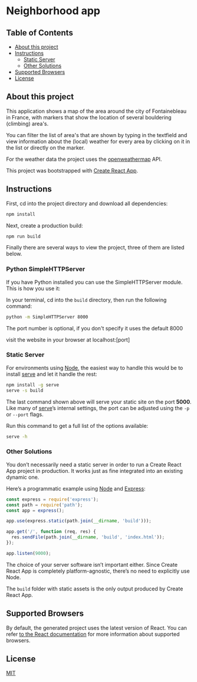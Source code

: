 # Neighborhood app

## Table of Contents

- [About this project](#about-this-project)
- [Instructions](#instructions)
  - [Static Server](#static-server)
  - [Other Solutions](#other-solutions)
- [Supported Browsers](#supported-browsers)
- [License](#license)

## About this project

This application shows a map of the area around the city of Fontainebleau in France, with markers that show the location of several bouldering (climbing) area's.

You can filter the list of area's that are shown by typing in the textfield and view information about the (local) weather for every area by clicking on it in the list or directly on the marker.

For the weather data the project uses the [openweathermap](https://www.openweathermap.org) API.

This project was bootstrapped with [Create React App](https://github.com/facebookincubator/create-react-app).

## Instructions

First, cd into the project directory and download all dependencies:
```sh
npm install
```
Next, create a production build:
```sh
npm run build
```
Finally there are several ways to view the project, three of them are listed below.

### Python SimpleHTTPServer

If you have Python installed you can use the SimpleHTTPServer module. This is how you use it:

In your terminal, cd into the `build` directory, then run the following command:

```sh
python -m SimpleHTTPServer 8000
```

The port number is optional, if you don't specify it uses the default 8000

visit the website in your browser at localhost:[port]

### Static Server

For environments using [Node](https://nodejs.org/), the easiest way to handle this would be to install [serve](https://github.com/zeit/serve) and let it handle the rest:

```sh
npm install -g serve
serve -s build
```

The last command shown above will serve your static site on the port **5000**. Like many of [serve](https://github.com/zeit/serve)’s internal settings, the port can be adjusted using the `-p` or `--port` flags.

Run this command to get a full list of the options available:

```sh
serve -h
```

### Other Solutions

You don’t necessarily need a static server in order to run a Create React App project in production. It works just as fine integrated into an existing dynamic one.

Here’s a programmatic example using [Node](https://nodejs.org/) and [Express](http://expressjs.com/):

```javascript
const express = require('express');
const path = require('path');
const app = express();

app.use(express.static(path.join(__dirname, 'build')));

app.get('/', function (req, res) {
  res.sendFile(path.join(__dirname, 'build', 'index.html'));
});

app.listen(9000);
```

The choice of your server software isn’t important either. Since Create React App is completely platform-agnostic, there’s no need to explicitly use Node.

The `build` folder with static assets is the only output produced by Create React App.

## Supported Browsers

By default, the generated project uses the latest version of React. You can refer [to the React documentation](https://reactjs.org/docs/react-dom.html#browser-support) for more information about supported browsers.

## License

[MIT](LICENCE)